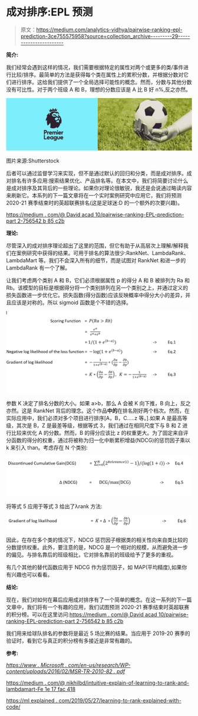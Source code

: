 # 成对排序:EPL 预测

> 原文：<https://medium.com/analytics-vidhya/pairwise-ranking-epl-prediction-3ce755575958?source=collection_archive---------29----------------------->

**简介:**

我们经常会遇到这样的情况，我们需要根据特定的属性对两个或更多的类/事件进行比较/排序。最简单的方法是获得每个类在属性上的累积分数，并根据分数对它们进行排序。这给我们提供了一个全局选择可能性的概念。然而，分数与其他分数没有可比性。对于两个班级 A 和 B，理想的分数应该是 A 比 B 好 n%,反之亦然。

![](img/3e9e1f4d31b8be0af9d4b58b7dbc3ef9.png)

图片来源:Shutterstock

后者可以通过监督学习来实现，但不是通过默认的回归和分类，而是成对排序。成对排名有许多应用:搜索结果优化、产品排名等。在本文中，我们将简要讨论什么是成对排序及其背后的一些理论。如果你对理论很敏锐，我还是会说通过略读内容来刷新它。本系列的下一篇文章将在一个实时案例研究中应用它，我们将预测 2020-21 赛季结束时的英超联赛排名(这是足球迷:D 的一个额外的次要兴趣)。

[https://medium . com/@ David acad 10/pairwise-ranking-EPL-prediction-part 2-756542 b 85 c2b](/@davidacad10/pairwise-ranking-epl-prediction-part2-756542b85c2b)

**理论:**

尽管深入的成对排序理论超出了这里的范围，但它有助于从高层次上理解/解释我们在案例研究中获得的结果。可用于排名的算法很少:RankNet、LambdaRank、LambdaMart 等。我们不会深入所有的细节，而是试图对 RankNet 和进一步的 LambdaRank 有一个了解。

让我们考虑两个类别 A 和 B，它们必须根据属性 p 的得分 A 和 B 被排列为 Ra 和 Rb。该模型的目标是根据得分将一个类别排列在另一个类别之上，并通过定义的损失函数进一步优化它。损失函数(得分函数)应该反映概率中得分大小的差异，并且应该是对称的。所以 sigmoid 函数是个不错的选择。

![](img/435696d0a626375bbbc946afb992fef4.png)

参数 K 决定了排名分数的大小。如果 a>b，那么 A 会被 K 向下推，B 向上，反之亦然。这是 RankNet 背后的理念。这个作品**中的**在排名刚好两个档次。然而，在实际应用中，我们必须对多个项目进行排序[A，B，C…..z 等。].如果 A 是最高等级，其次是 B，Z 是最差等级，根据等式 3，我们通过在相同尺度下与 B 和 Z 进行比较来优化 A 的分数。然而，B 的得分应该比 z 的权重更大。为了固定来自评分函数的得分的权重，通过将被称为归一化中断累积增益(NDCG)的惩罚因子乘以 k 来引入 than。考虑存在 N 个类别:

![](img/e33dec77710270fc5328d75253a50c57.png)

将等式 5 应用于等式 3 给出了λrank 方法:

![](img/2f7f62db4a8b901fc36c1767fb38d430.png)

因此，在存在多个类的情况下，NDCG 惩罚因子根据类的相关性向来自类比较的分数提供权重。此外，要注意的是，NDCG 是一个相对的规模，从而避免进一步的偏见。与排名靠后的班级相比，它对排名靠前的班级给予了更多的重视。

有几个其他的替代函数应用于 NDCG 作为惩罚因子，如 MAP(平均精度),如果你有兴趣也可以看看。

**结论:**

现在，我们对如何在幕后应用成对排序有了一个简单的概念。在这一系列的下一篇文章中，我们将有一个有趣的应用，我们试图预测 2020-21 赛季结束时英超联赛的积分榜。可以在这里访问:[https://medium . com/@ David acad 10/pairwise-ranking-EPL-prediction-part 2-756542 b 85 c2b](/@davidacad10/pairwise-ranking-epl-prediction-part2-756542b85c2b)

我们用来给球队排名的参数将是最近 5 场比赛的结果。当应用于 2019-20 赛季的验证时，看到它与真正的积分榜有多接近是非常有趣的。

**参考:**

[*https://www . Microsoft . com/en-us/research/WP-content/uploads/2016/02/MSR-TR-2010-82 . pdf*](https://www.microsoft.com/en-us/research/wp-content/uploads/2016/02/MSR-TR-2010-82.pdf%09)

[https://medium . com/@ nikhilbd/intuitive-explain-of-learning-to-rank-and-lambdamart-Fe 1e 17 fac 418](/@nikhilbd/intuitive-explanation-of-learning-to-rank-and-ranknet-lambdarank-and-lambdamart-fe1e17fac418)

[https://ml explained . com/2019/05/27/learning-to-rank-explained-with-code/](https://mlexplained.com/2019/05/27/learning-to-rank-explained-with-code/)